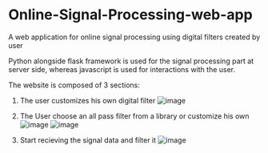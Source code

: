 # Online-Signal-Processing-web-app
A web application for online signal processing using digital filters created by user

Python alongside flask framework is used for the signal processing part at server side, whereas javascript is used for interactions with the user.

The website is composed of 3 sections:
1) The user customizes his own digital filter
![image](https://user-images.githubusercontent.com/61350907/155421208-0a41a29c-7c66-40b1-a53e-2c13dc91628e.png)

2) The User choose an all pass filter from a library or customize his own
![image](https://user-images.githubusercontent.com/61350907/155421310-7f0a0c00-4c26-4389-bf61-bc6476991307.png)
![image](https://user-images.githubusercontent.com/61350907/155421396-eab6a562-035d-4e09-b4d2-4a44c2c8ab22.png)

3) Start recieving the signal data and filter it
![image](https://user-images.githubusercontent.com/61350907/155421544-2a4b2e50-c023-4ef7-bc79-614ef3bf71f1.png)

